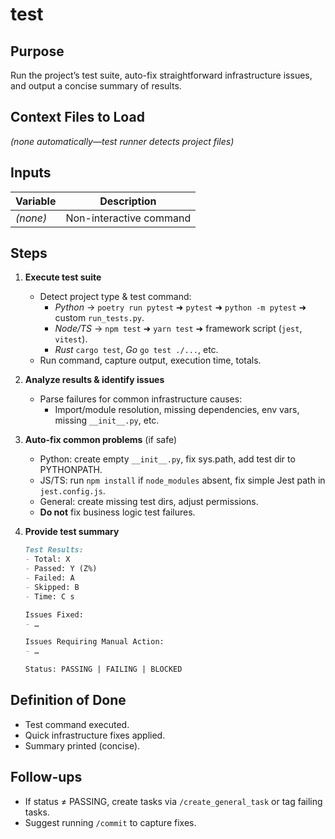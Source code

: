 # test

## Purpose
Run the project’s test suite, auto-fix straightforward infrastructure issues, and output a concise summary of results.

## Context Files to Load
*(none automatically—test runner detects project files)*

## Inputs
| Variable | Description            |
|----------|------------------------|
| *(none)* | Non-interactive command |

## Steps
1. **Execute test suite**  
   - Detect project type & test command:  
     - *Python* → `poetry run pytest` ➜ `pytest` ➜ `python -m pytest` ➜ custom `run_tests.py`.  
     - *Node/TS* → `npm test` ➜ `yarn test` ➜ framework script (`jest`, `vitest`).  
     - *Rust* `cargo test`, *Go* `go test ./...`, etc.  
   - Run command, capture output, execution time, totals.

2. **Analyze results & identify issues**  
   - Parse failures for common infrastructure causes:  
     - Import/module resolution, missing dependencies, env vars, missing `__init__.py`, etc.

3. **Auto-fix common problems** (if safe)  
   - Python: create empty `__init__.py`, fix sys.path, add test dir to PYTHONPATH.  
   - JS/TS: run `npm install` if `node_modules` absent, fix simple Jest path in `jest.config.js`.  
   - General: create missing test dirs, adjust permissions.  
   - **Do not** fix business logic test failures.

4. **Provide test summary**  
   ```markdown
   Test Results:
   - Total: X
   - Passed: Y (Z%)
   - Failed: A
   - Skipped: B
   - Time: C s

   Issues Fixed:
   - …

   Issues Requiring Manual Action:
   - …

   Status: PASSING | FAILING | BLOCKED
   ```

## Definition of Done
- Test command executed.  
- Quick infrastructure fixes applied.  
- Summary printed (concise).

## Follow-ups
- If status ≠ PASSING, create tasks via `/create_general_task` or tag failing tasks.  
- Suggest running `/commit` to capture fixes.
